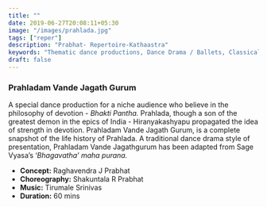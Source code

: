 ```yaml
---
title: ""
date: 2019-06-27T20:08:11+05:30
image: "/images/prahlada.jpg"
tags: ["reper"]
description: "Prabhat- Repertoire-Kathaastra"
keywords: "Thematic dance productions, Dance Drama / Ballets, Classical dance sequences."
draft: false
---
```

### Prahladam Vande Jagath Gurum

A special dance production for a niche audience who believe in the philosophy of devotion - _Bhakti Pantha._ Prahlada, though a son of the greatest demon in the epics of India - Hiranyakashyapu propagated the idea of strength in devotion. Prahladam Vande Jagath Gurum, is a complete snapshot of the life history of Prahlada. A traditional dance drama style of presentation, Prahladam Vande Jagathgurum has been adapted from Sage Vyasa’s ‘_Bhagavatha’ maha purana._

- **Concept:** Raghavendra J Prabhat
- **Choreography:** Shakuntala R Prabhat
- **Music:** Tirumale Srinivas
- **Duration:** 60 mins
